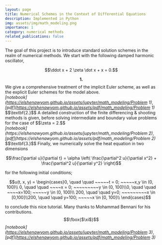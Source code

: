 ```yaml
---
layout: page
title: Numerical Schemes in the Context of Differential Equations
description: Implemented in Python
img: assets/img/math_modeling.png
importance: 1
category: numerical methods
related_publications: false
---
```


The goal of this project is to introduce standard solution schemes in the realm of numerical methods. We start with the following damped harmonic oscillator, 

$$\ddot x + 2 \zeta \dot x + x = 0.$$


$$\textbf{1.}$$ We give a comprehensive treatment of the implicit Euler scheme, as well as the explicit Euler schemes for the model above.  <span style="float:right;">  <i>[notebook](https://elshenawyom.github.io/assets/jupyter/math_modeling/Problem 1)</i>, <i>[pdf](https://elshenawyom.github.io/assets/pdf/math_modeling/Problem 1)</i></span>

<br>
$$\textbf{2.}$$ A detailed construction of the finite differencing & shooting methods is given, before solving intermediate and boundary value problems for the case of $$\zeta = 2.$$ 
<span style="float:right;">  <i>[notebook](https://elshenawyom.github.io/assets/jupyter/math_modeling/Problem 2)</i>, <i>[pdf](https://elshenawyom.github.io/assets/pdf/math_modeling/Problem 2)</i></span>

<br>
$$\textbf{3.}$$ Finally, we numerically solve the heat equation in two dimensions

$$\frac{\partial u}{\partial t} = \alpha \left( \frac{\partial^2 u}{\partial x^2} + \frac{\partial^2 u}{\partial y^2} \right)$$

for the following initial conditions;

$$u(t, x, y) = \begin{cases}0, \quad \quad ~~~~~t = 0; ~~~~~x,y \in (0, 100)\\
0, \quad \quad ~~~~x = 0; ~~~~~~~~~y \in (0, 100)\\0, \quad \quad ~~~~x=100; ~~~~~y \in (0, 100)\\
200, \quad \quad y=0; ~~~~~~~~~x \in [0,100]\\200, \quad \quad y=100; ~~~~~x \in [0, 100]\\
\end{cases}$$

to conclude this nice tutorial. Many thanks to Mohammad Bennani for his contributions. $$\fbox{$\xi$}$$
<span style="float:right;">  <i>[notebook](https://elshenawyom.github.io/assets/jupyter/math_modeling/Problem 3)</i>, <i>[pdf](https://elshenawyom.github.io/assets/pdf/math_modeling/Problem 3)</i></span>






